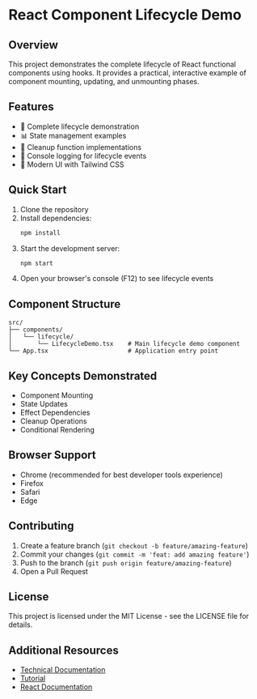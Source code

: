# React Component Lifecycle Demo

## Overview
This project demonstrates the complete lifecycle of React functional components using hooks. It provides a practical, interactive example of component mounting, updating, and unmounting phases.

## Features
- 🔄 Complete lifecycle demonstration
- 📊 State management examples
- 🧹 Cleanup function implementations
- 📝 Console logging for lifecycle events
- 🎨 Modern UI with Tailwind CSS

## Quick Start
1. Clone the repository
2. Install dependencies:
   ```bash
   npm install
   ```
3. Start the development server:
   ```bash
   npm start
   ```
4. Open your browser's console (F12) to see lifecycle events

## Component Structure
```
src/
├── components/
│   └── lifecycle/
│       └── LifecycleDemo.tsx    # Main lifecycle demo component
└── App.tsx                      # Application entry point
```

## Key Concepts Demonstrated
- Component Mounting
- State Updates
- Effect Dependencies
- Cleanup Operations
- Conditional Rendering

## Browser Support
- Chrome (recommended for best developer tools experience)
- Firefox
- Safari
- Edge

## Contributing
1. Create a feature branch (`git checkout -b feature/amazing-feature`)
2. Commit your changes (`git commit -m 'feat: add amazing feature'`)
3. Push to the branch (`git push origin feature/amazing-feature`)
4. Open a Pull Request

## License
This project is licensed under the MIT License - see the LICENSE file for details.

## Additional Resources
- [Technical Documentation](./TECHNICAL.md)
- [Tutorial](./TUTORIAL.md)
- [React Documentation](https://reactjs.org/docs/hooks-effect.html)
